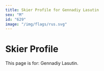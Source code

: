 ```yaml
---
title: Skier Profile for Gennadiy Lasutin
sex: "M"
id: "629"
image: "/img/flags/rus.svg" 
---
```


# Skier Profile

This page is for: Gennadiy Lasutin.
    